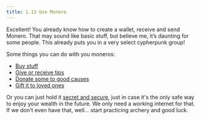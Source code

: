 ```yaml
---
title: 1.13 Use Monero
---
```

Excellent! You already know how to create a wallet, receive and send Monero. That may sound like basic stuff, but believe me, it’s daunting for some people. This already puts you in a very select cypherpunk group!

Some things you can do with you moneros:
- [Buy stuff](content/1%20manual%20for%20users/1.14-buy_with_monero.md)
- [Give or receive tips](content/1%20manual%20for%20users/1.15-tip_monero.md)
- [Donate some to good causes](content/1%20manual%20for%20users/1.17_donate-monero.md)
- [Gift it to loved ones](content/1%20manual%20for%20users/1.16-gift_monero.md)

Or you can just hold it [secret and secure](content/1%20manual%20for%20users/1.05-seed_storage.md), just in case it's the only safe way to enjoy your wealth in the future. We only need a working internet for that. If we don't even have that, well... start practicing archery and good luck.